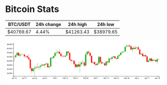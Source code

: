 # Bitcoin Stats

BTC/USDT|24h change|24h high|24h low|
|---|---|---|---|
|$40769.67|4.44%|$41263.43|$38979.65|

<img src="./chart.svg">
